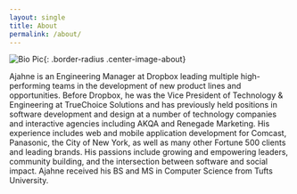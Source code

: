 ```yaml
---
layout: single
title: About
permalink: /about/
---
```

![Bio Pic]({{site.baseurl}}/assets/images/bio-pic.jpg){: .border-radius .center-image-about}

Ajahne is an Engineering Manager at Dropbox leading multiple high-performing teams in the development of new product lines and opportunities. Before Dropbox, he was the Vice President of Technology & Engineering at TrueChoice Solutions and has previously held positions in software development and design at a number of technology companies and interactive agencies including AKQA and Renegade Marketing. His experience includes web and mobile application development for Comcast, Panasonic, the City of New York, as well as many other Fortune 500 clients and leading brands. His passions include growing and empowering leaders, community building, and the intersection between software and social impact.  Ajahne received his BS and MS in Computer Science from Tufts University.
